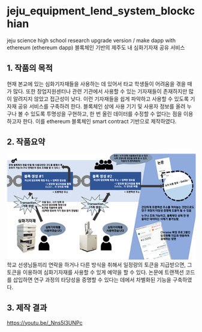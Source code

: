 # jeju_equipment_lend_system_blockchian

jeju science high school research upgrade version / make dapp with ethereum
(ethereum dapp) 블록체인 기반의 제주도 내 심화기자재 공유 서비스 

## 1. 작품의 목적
현재 본교에 있는 심화기자재들을 사용하는 데 있어서 타교 학생들이 어려움을 겪을 때가 많다. 또한 창업지원센터나 관련 기관에서 사용할 수 있는 기자재들이 존재하지만 많이 알려지지 않았고 접근성이 낮다. 이런 기자재들을 쉽게 파악하고 사용할 수 있도록 기자재 공유 서비스를 구축하려 한다. 블록체인 상에 사용 기기 및 사용자 정보를 올려 누구나 볼 수 있도록 투명성을 구현하고, 한 번 올린 데이터를 수정할 수 없다는 점을 이용하고자 한다. 이를 ethereum 블록체인 smart contract 기반으로 제작하였다. 

## 2. 작품요약
![ex_screenshot](./informimage.png)
</br>학교 선생님들끼리 연락을 하거나 다른 방식을 취해서 일정량의 토큰을 지급받으면, 그 토큰을 이용하여 심화기자재를 사용할 수 있게 예약을 할 수 있다. 논문에 트랜젝션 코드를 삽입하면 연구 과정의 타당성을 증명할 수 있다는 데에서 차별화된 기능을 구축하였다.

## 3. 제작 결과
https://youtu.be/_Nns5l3UNPc
